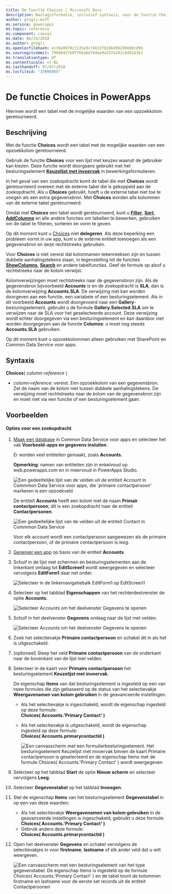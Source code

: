 ```yaml
---
title: De functie Choices | Microsoft Docs
description: Naslaginformatie, inclusief syntaxis, voor de functie Choices in PowerApps
author: gregli-msft
ms.service: powerapps
ms.topic: reference
ms.component: canvas
ms.date: 06/15/2018
ms.author: gregli
ms.openlocfilehash: ec39a9970c2135e9cf4633f8266d9b2980d8cd9b
ms.sourcegitcommit: 79b8842fb0f766a0476dae9a537a342c8d81d3b3
ms.translationtype: HT
ms.contentlocale: nl-NL
ms.lasthandoff: 07/07/2018
ms.locfileid: "37895955"
---
```

# <a name="choices-function-in-powerapps"></a>De functie Choices in PowerApps
Hiermee wordt een tabel met de mogelijke waarden van een opzoekkolom geretourneerd.

## <a name="description"></a>Beschrijving
Met de functie **Choices** wordt een tabel met de mogelijke waarden van een opzoekkolom geretourneerd.  

Gebruik de functie **Choices** voor een lijst met keuzes waaruit de gebruiker kan kiezen. Deze functie wordt doorgaans gebruikt met het besturingselement [**Keuzelijst met invoervak**](../controls/control-combo-box.md) in bewerkingsformulieren.

In het geval van een zoekopdracht komt de tabel die met **Choices** wordt geretourneerd overeen met de externe tabel die is gekoppeld aan de zoekopdracht. Als u **Choices** gebruikt, hoeft u de externe tabel niet toe te voegen als een extra gegevensbron. Met **Choices** worden alle kolommen van de externe tabel geretourneerd.

Omdat met **Choices** een tabel wordt geretourneerd, kunt u [ **Filter**](function-filter-lookup.md), [**Sort**](function-sort.md), [**AddColumns**](function-table-shaping.md) en alle andere functies om tabellen te bewerken, gebruiken om de tabel te filteren, sorteren en vorm te geven. 

Op dit moment kunt u [Choices](../delegation-overview.md) niet **delegeren**. Als deze beperking een probleem vormt in uw app, kunt u de externe entiteit toevoegen als een gegevensbron en deze rechtstreeks gebruiken. 

Voor **Choices** is niet vereist dat kolomnamen tekenreeksen zijn en tussen dubbele aanhalingstekens staan, in tegenstelling tot de functies [**ShowColumns**](function-table-shaping.md), [**Search**](function-filter-lookup.md) en andere tabelfuncties. Geef de formule op alsof u rechtstreeks naar de kolom verwijst.

Kolomverwijzingen moet rechtstreeks naar de gegevensbron zijn. Als de gegevensbron bijvoorbeeld **Accounts** is en de zoekopdracht is **SLA**, dan is de kolomverwijzing **Accounts.SLA**. De verwijzing niet kan worden doorgeven aan een functie, een variabele of een besturingselement. Als in dit voorbeeld **Accounts** wordt doorgevoerd naar een **Gallery**-besturingselement, gebruikt u de formule **Gallery.Selected.SLA** om te verwijzen naar de SLA voor het geselecteerde account. Deze verwijzing wordt echter doorgegeven via een besturingselement en kan daardoor niet worden doorgegeven aan de functie **Columns**: u moet nog steeds **Accounts.SLA** gebruiken.

Op dit moment kunt u opzoekkolommen alleen gebruiken met SharePoint en Common Data Service voor apps.

## <a name="syntax"></a>Syntaxis
**Choices**( *column-reference* )

* *column-reference*: vereist.  Een opzoekkolom van een gegevensbron. Zet de naam van de kolom niet tussen dubbele aanhalingstekens. De verwijzing moet rechtstreeks naar de kolom van de gegevensbron zijn en moet niet via een functie of een besturingselement gaan.

## <a name="examples"></a>Voorbeelden

#### <a name="choices-for-a-lookup"></a>Opties voor een zoekopdracht

1. [Maak een database](../../../administrator/create-database.md) in Common Data Service voor apps en selecteer het vak **Voorbeeld-apps en gegevens insluiten**.

    Er worden veel entiteiten gemaakt, zoals **Accounts**.

    **Opmerking**: namen van entiteiten zijn in enkelvoud op web.powerapps.com en in meervoud in PowerApps Studio.

    ![Een gedeeltelijke lijst van de velden uit de entiteit Account in Commmon Data Service voor apps, die 'primaire contactpersoon' markeren is een opzoekveld](media/function-choices/entity-account.png)

    De entiteit **Accounts** heeft een kolom met de naam **Primair contactpersoon**; dit is een zoekopdracht naar de entiteit **Contactpersonen**.  

    ![Een gedeeltelijke lijst van de velden uit de entiteit Contact in Commmon Data Service](media/function-choices/entity-contact.png)

    Voor elk account wordt een contactpersoon aangewezen als de primaire contactpersoon, of de primaire contactpersoon is *leeg*.

2. [Genereer een app](../data-platform-create-app.md) op basis van de entiteit **Accounts**.

3. Schuif in de lijst met schermen en besturingselementen aan de linkerkant omlaag tot **EditScreen1** wordt weergegeven en selecteer vervolgens **EditForm1** daar net onder.

    ![Selecteer in de linkernavigatiebalk EditForm1 op EditScreen1](media/function-choices/select-editform.png)

4. Selecteer op het tabblad **Eigenschappen** van het rechterdeelvenster de optie **Accounts**.

    ![Selecteer Accounts om het deelvenster Gegevens te openen](media/function-choices/open-data-pane.png)

5. Schuif in het deelvenster **Gegevens** omlaag naar de lijst met velden.

    ![Selecteer Accounts om het deelvenster Gegevens te openen](media/function-choices/field-list.png)

6. Zoek het selectievakje **Primaire contactpersoon** en schakel dit in als het is uitgeschakeld.

7. (optioneel) Sleep het veld **Primaire contactpersoon** van de onderkant naar de bovenkant van de lijst met velden.

8. Selecteer in de kaart voor **Primaire contactpersoon** het besturingselement **Keuzelijst met invoervak**.

    De eigenschap **Items** van dat besturingselement is ingesteld op een van twee formules die zijn gebaseerd op de status van het selectievakje **Weergavenamen van kolom gebruiken** in de geavanceerde instellingen.

   - Als het selectievakje is ingeschakeld, wordt de eigenschap ingesteld op deze formule:<br>**Choices( Accounts.'Primary Contact' )**
   - Als het selectievakje is uitgeschakeld, wordt de eigenschap ingesteld op deze formule:<br>**Choices( Accounts.primarycontactid )**

     ![Een canvasscherm met een formulierbesturingselement. Het besturingselement **Keuzelijst met invoervak** binnen de kaart **Primaire contactpersoon** is geselecteerd en de eigenschap Items met de formule Choices( Accounts.'Primary Contact' ) wordt weergegeven](media/function-choices/accounts-primary-contact.png)

9. Selecteer op het tabblad **Start** de optie **Nieuw scherm**  en selecteer vervolgens **Leeg**.

10. Selecteer **Gegevenstabel** op het tabblad **Invoegen**.

11. Stel de eigenschap **Items** van het besturingselement **Gegevenstabel** in op een van deze waarden:

     - Als het selectievakje **Weergavenamen van kolom gebruiken** in de geavanceerde instellingen is ingeschakeld, gebruikt u deze formule:<br>**Choices( Accounts.'Primary Contact' )**
     - Gebruik anders deze formule:<br>**Choices( Accounts.primarycontactid )**

12. Open het deelvenster **Gegevens** en schakel vervolgens de selectievakjes in voor **firstname**, **lastname** of elk ander veld dat u wilt weergeven.

     ![Een canvasscherm met een besturingselement van het type gegevenstabel. De eigenschap Items is ingesteld op de formule Choices( Accounts.'Primary Contact' ) en de tabel toont de kolommen firstname en lastname voor de eerste set records uit de entiteit Contactpersonen](media/function-choices/full-accounts-pc.png)